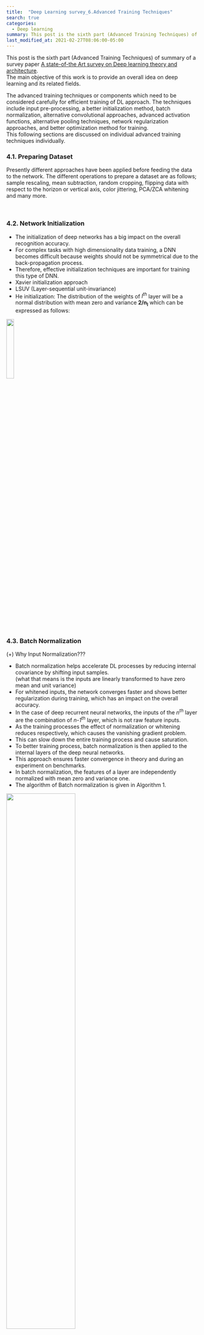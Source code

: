 ```yaml
---
title:  "Deep Learning survey_6.Advanced Training Techniques"
search: true
categories:
  - Deep learning
summary: This post is the sixth part (Advanced Training Techniques) of summary of a survey paper.
last_modified_at: 2021-02-27T08:06:00-05:00
---
```



This post is the sixth part (Advanced Training Techniques) of summary of a survey paper
[A state-of-the Art survey on Deep learning theory and architecture](https://www.mdpi.com/2079-9292/8/3/292).  
The main objective of this work is to provide an overall idea on deep learning and its related fields.


The advanced training techniques or components which need to be considered carefully for efficient training of DL approach. The techniques include input pre-processing, a better initialization method, batch normalization, alternative convolutional approaches, advanced activation functions, alternative pooling techniques, network regularization approaches, and better optimization method for training.  
This following sections are discussed on individual advanced training techniques individually.  


### 4.1. Preparing Dataset  

Presently different approaches have been applied before feeding the data to the network. The different operations to prepare a dataset are as follows; sample rescaling, mean subtraction, random cropping, flipping data with respect to the horizon or vertical axis, color jittering, PCA/ZCA whitening and many more.  

<br>

### 4.2. Network Initialization  

- The initialization of deep networks has a big impact on the overall recognition accuracy.  
- For complex tasks with high dimensionality data training, a DNN becomes difficult because weights should not be symmetrical due to the back-propagation process.  
- Therefore, effective initialization techniques are important for training this type of DNN.  
- Xavier initialization approach  
- LSUV (Layer-sequential unit-invariance)  
- He initialization: The distribution of the weights of *l<sup>th</sup>* layer will be a normal distribution with mean zero and variance **2/n<sub>l</sub>** which can be expressed as follows:  

<p>
  <img src="/assets/images/blog/DL_survey_04.Training_Techniques/equation1.png" style="width:20%">
</p>

<br>

### 4.3. Batch Normalization  
(+) Why Input Normalization???

- Batch normalization helps accelerate DL processes by reducing internal covariance by shifting input samples.  
(what that means is the inputs are linearly transformed to have zero mean and unit variance)  
- For whitened inputs, the network converges faster and shows better regularization during training, which has an impact on the overall accuracy.  
- In the case of deep recurrent neural networks, the inputs of the *n<sup>th</sup>* layer are the combination of *n-1<sup>th</sup>* layer, which is not raw feature inputs.  
- As the training processes the effect of normalization or whitening reduces respectively, which causes the vanishing gradient problem.  
- This can slow down the entire training process and cause saturation.  
- To better training process, batch normalization is then applied to the internal layers of the deep neural networks.  
- This approach ensures faster convergence in theory and during an experiment on benchmarks.  
- In batch normalization, the features of a layer are independently normalized with mean zero and variance one.  
- The algorithm of Batch normalization is given in Algorithm 1.


<p>
  <img src="/assets/images/blog/DL_survey_04.Training_Techniques/algorithm1.png" style="width:60%">
</p>

The parameters $\gamma$ and $\beta$ are used for the scale and shift factor for the normalization values, so normalization does not only depend on layer values. If you use normalization techniques, the following criterions are recommended to consider during implementation:
- Increase the learning rate  
- Dropout (batch normalization does the same job)  
- *L<sub>2</sub>* weight regularization  
- Accelerating the learning rate decay  
- Remove Local Response Normalization (LRN) (if you used it)  
- Shuffle training sample more thoroughly  
- Useless distortion of images in the training set  


### 4.4. Alternative Convolutional Methods  

- Alternative and computationally efficient convolutional techniques that reduce the cost of multiplications by a factor of 2.5 have been proposed.  


### 4.5. Activation Function  

- The traditional Sigmoid and Tanh activation functions have been used for implementing neural network approaches in the past few decades.  
- The graphical and mathematical representation is shown in Figure 1.

<p>
  <img src="/assets/images/blog/DL_survey_04.Training_Techniques/Figure1.png" style="width:50%">
  <figcaption>Fig.1 - Activation function: (a) Sigmoid function, (b) hyperbolic transient.</figcaption>
</p>

**Sigmoid:**  
<p>
  <img src="/assets/images/blog/DL_survey_04.Training_Techniques/equation2.png" style="width:20%">
</p>

**Tanh:**  
<p>
  <img src="/assets/images/blog/DL_survey_04.Training_Techniques/equation3.png" style="width:20%">
</p>


The popular activation function called ReLU (Rectified Linear Unit) proposed in 2010 to solve the vanishing gradient problem for training deep learning approaches. The basic concept is simple to keep all the values above zero and sets all negative values to zero that is shown in Figure2.  
(The ReLU activation was first used in AlexNet)  

<p>
  <img src="/assets/images/blog/DL_survey_04.Training_Techniques/Figure2.png" style="width:30%">
  <figcaption>Fig.2 - ReLU (Rectified Linear Unit).</figcaption>
</p>

**ReLU:**  
<p>
  <img src="/assets/images/blog/DL_survey_04.Training_Techniques/equation4.png" style="width:20%">
</p>

As the activation function plays a crucial role in learning and weights for deep architectures, many researchers focus here because there is much that can be done in this area. There are several improved versions of ReLU that have been proposed, which provide even better accuracy compared to the ReLU activation function.  
- PReLU (Parametric ReLU), Leaky ReLU, ELU (Exponential Linear Unit), MELU (Multiple Exponent Linear Unit), S shape ReLU.  

**Leaky ReLU:**  
<p>
  <img src="/assets/images/blog/DL_survey_04.Training_Techniques/equation5.png" style="width:20%">
</p>
(here *a* is a constant, the value is 0.1)

**ELU:**
<p>
  <img src="/assets/images/blog/DL_survey_04.Training_Techniques/equation6.png" style="width:20%">
</p>



### 4.6. Sub-Sampling Layer or Pooling Layer  

At present, two different techniques have been used for the implementation of deep networks in the sub-sampling or pooling layer: Average and max-pooling.
- Average pooling: Used for the first time in LeNet.  
- Max pooling: Used for the fist time in AlexNet.  
- Spatial pyramid pooling, multi-scale pyramid pooling, Fractional max pooling.  

<p>
  <img src="/assets/images/blog/DL_survey_04.Training_Techniques/Figure3.png" style="width:50%">
  <figcaption>Fig.3 - Average and max-pooling operations.</figcaption>
</p>

<p>
  <img src="/assets/images/blog/DL_survey_04.Training_Techniques/Figure4.png" style="width:50%">
  <figcaption>Fig.4 - Spatial pyramid pooling.</figcaption>
</p>


### 4.7. Regularization Approaches for DL  

There are different regularization approaches that have been proposed in the past few years for deep CNN. The simplest but efficient approach called dropout was proposed by Hinton in 2012.  
**Dropout:** A randomly selected subset of activations is set to zero within a layer.  

<p>
  <img src="/assets/images/blog/DL_survey_04.Training_Techniques/Figure5.png" style="width:50%">
  <figcaption>Fig.5 - The concept of Dropout.</figcaption>
</p>

Another regularization approach is called Drop Connect.  
**Drop connect:** Instead of dropping the activation, the subset of weights within the network layers are set to zero. As a result, each layer receives the randomly selected subset of units from the immediate previous layer.



### 4.8. Optimization Methods for DL  

There are different optimization methods such as SGD, Adagrad, AdaDelta, RMSprop and Adam.

**Adagrad)**  
- The main contribution was to calculate adaptive learning rate during training. For this method, the summation of the magnitude of the gradient is considered to calculate the adaptive learning rate.  
- In the case with a large number of epoches, the summation of the magnitude of the gradient becomes large.  
- The result of this is the learning rate decreases radically, which causes the gradient to approach zero quickly.  
- The main drawback of this approach is that it causes problems during training.  
<br>
**RMSprop)**  
- Proposed considering only the magnitude of the gradient of the immediately previous iteration, which prevents the problems with Adagrad and provides better performance in some cases.  
<br>
**Adam)**  
- Proposed based on the momentum and the magnitude of the gradient for calculating and adaptive learning rate similar RMSprop.  
- Adam has improved overall accuracy and helps for efficient training with the better convergence of deep learning algorithms.  
<br>
**EVE)**
- The improved version of the Adam optimization.  
- Provides even better performance with fast and accurate convergence.  
